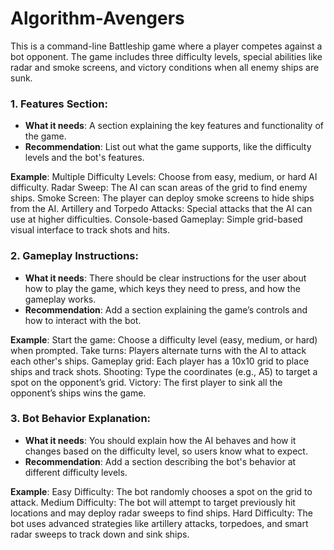 # Algorithm-Avengers
This is a command-line Battleship game where a player competes against a bot opponent. The game includes three difficulty levels, special abilities like radar and smoke screens, and victory conditions when all enemy ships are sunk.

### 1. **Features Section**:
- **What it needs**: A section explaining the key features and functionality of the game.
- **Recommendation**: List out what the game supports, like the difficulty levels and the bot's features.

**Example**:
Multiple Difficulty Levels: Choose from easy, medium, or hard AI difficulty.
Radar Sweep: The AI can scan areas of the grid to find enemy ships.
Smoke Screen: The player can deploy smoke screens to hide ships from the AI.
Artillery and Torpedo Attacks: Special attacks that the AI can use at higher difficulties.
Console-based Gameplay: Simple grid-based visual interface to track shots and hits.

### 2. **Gameplay Instructions**:
- **What it needs**: There should be clear instructions for the user about how to play the game, which keys they need to press, and how the gameplay works.
- **Recommendation**: Add a section explaining the game’s controls and how to interact with the bot.

**Example**:
Start the game: Choose a difficulty level (easy, medium, or hard) when prompted.
Take turns: Players alternate turns with the AI to attack each other's ships.
Gameplay grid: Each player has a 10x10 grid to place ships and track shots.
Shooting: Type the coordinates (e.g., A5) to target a spot on the opponent’s grid.
Victory: The first player to sink all the opponent’s ships wins the game.

### 3. **Bot Behavior Explanation**:
- **What it needs**: You should explain how the AI behaves and how it changes based on the difficulty level, so users know what to expect.
- **Recommendation**: Add a section describing the bot's behavior at different difficulty levels.

**Example**:
Easy Difficulty: The bot randomly chooses a spot on the grid to attack.
Medium Difficulty: The bot will attempt to target previously hit locations and may deploy radar sweeps to find ships.
Hard Difficulty: The bot uses advanced strategies like artillery attacks, torpedoes, and smart radar sweeps to track down and sink ships.
